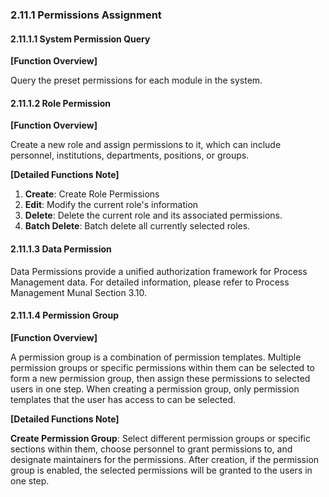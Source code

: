  ### 2.11.1 Permissions Assignment

#### 2.11.1.1 System Permission Query

**[Function Overview]**

Query the preset permissions for each module in the system.

#### 2.11.1.2 Role Permission

**[Function Overview]**

Create a new role and assign permissions to it, which can include personnel, institutions, departments, positions, or groups.

**[Detailed Functions Note]**

1. **Create**: Create Role Permissions
2. **Edit**: Modify the current role's information
3. **Delete**: Delete the current role and its associated permissions.
4. **Batch Delete**: Batch delete all currently selected roles.

#### 2.11.1.3 Data Permission

Data Permissions provide a unified authorization framework for Process Management data. For detailed information, please refer to Process Management Munal Section 3.10.

#### 2.11.1.4 Permission Group

**[Function Overview]**

A permission group is a combination of permission templates. Multiple permission groups or specific permissions within them can be selected to form a new permission group, then assign these permissions to selected users in one step. When creating a permission group, only permission templates that the user has access to can be selected.

**[Detailed Functions Note]**

**Create Permission Group**: Select different permission groups or specific sections within them, choose personnel to grant permissions to, and designate maintainers for the permissions. After creation, if the permission group is enabled, the selected permissions will be granted to the users in one step.

